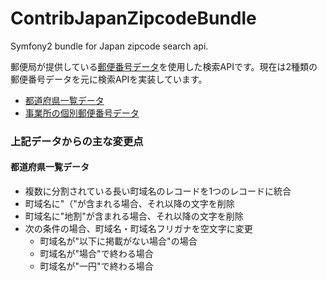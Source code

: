 ContribJapanZipcodeBundle
=========================

Symfony2 bundle for Japan zipcode search api.

郵便局が提供している[郵便番号データ](http://www.post.japanpost.jp/zipcode/download.html)を使用した検索APIです。現在は2種類の郵便番号データを元に検索APIを実装しています。

* [都道府県一覧データ](http://www.post.japanpost.jp/zipcode/dl/kogaki.html)
* [事業所の個別郵便番号データ](http://www.post.japanpost.jp/zipcode/dl/jigyosyo/index.html)

### 上記データからの主な変更点

#### 都道府県一覧データ
* 複数に分割されている長い町域名のレコードを1つのレコードに統合
* 町域名に"（"が含まれる場合、それ以降の文字を削除
* 町域名に"地割"が含まれる場合、それ以降の文字を削除
* 次の条件の場合、町域名・町域名フリガナを空文字に変更
	* 町域名が"以下に掲載がない場合"の場合
	* 町域名が"場合"で終わる場合
	* 町域名が"一円"で終わる場合
